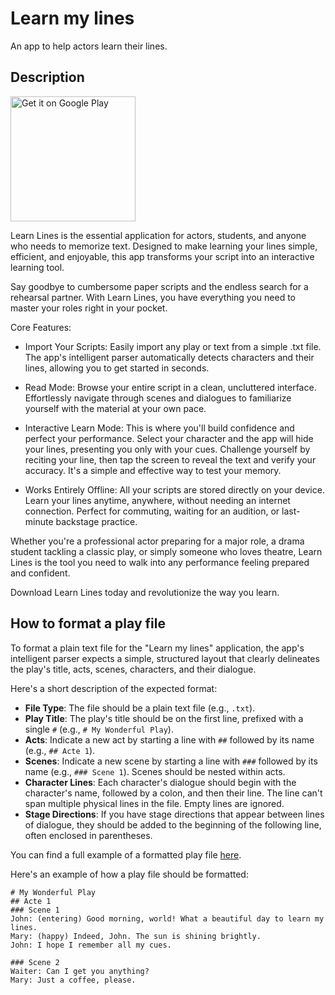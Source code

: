 # Learn my lines

An app to help actors learn their lines.

## Description
<a href='https://play.google.com/store/apps/details?id=com.datoh.learnlines&pcampaignid=pcampaignidMKT-Other-global-all-co-prtnr-py-PartBadge-Mar2515-1'><img alt='Get it on Google Play' src='https://play.google.com/intl/en_us/badges/static/images/badges/en_badge_web_generic.png' width=200/></a>

Learn Lines is the essential application for actors, students, and anyone who needs to memorize text. Designed to make learning your lines simple, efficient, and enjoyable, this app transforms your script into an interactive learning tool.

Say goodbye to cumbersome paper scripts and the endless search for a rehearsal partner. With Learn Lines, you have everything you need to master your roles right in your pocket.

Core Features:

- Import Your Scripts: Easily import any play or text from a simple .txt file. The app's intelligent parser automatically detects characters and their lines, allowing you to get started in seconds.

- Read Mode: Browse your entire script in a clean, uncluttered interface. Effortlessly navigate through scenes and dialogues to familiarize yourself with the material at your own pace.

- Interactive Learn Mode: This is where you'll build confidence and perfect your performance. Select your character and the app will hide your lines, presenting you only with your cues. Challenge yourself by reciting your line, then tap the screen to reveal the text and verify your accuracy. It's a simple and effective way to test your memory.
- Works Entirely Offline: All your scripts are stored directly on your device. Learn your lines anytime, anywhere, without needing an internet connection. Perfect for commuting, waiting for an audition, or last-minute backstage practice.

Whether you're a professional actor preparing for a major role, a drama student tackling a classic play, or simply someone who loves theatre, Learn Lines is the tool you need to walk into any performance feeling prepared and confident.

Download Learn Lines today and revolutionize the way you learn.

## How to format a play file

To format a plain text file for the "Learn my lines" application, the app's intelligent parser expects a simple, structured layout that clearly delineates the play's title, acts, scenes, characters, and their dialogue.

Here's a short description of the expected format:

*   **File Type**: The file should be a plain text file (e.g., `.txt`).
*   **Play Title**: The play's title should be on the first line, prefixed with a single `#` (e.g., `# My Wonderful Play`).
*   **Acts**: Indicate a new act by starting a line with `##` followed by its name (e.g., `## Acte 1`).
*   **Scenes**: Indicate a new scene by starting a line with `###` followed by its name (e.g., `### Scene 1`). Scenes should be nested within acts.
*   **Character Lines**: Each character's dialogue should begin with the character's name, followed by a colon, and then their line. The line can't span multiple physical lines in the file. Empty lines are ignored.
*   **Stage Directions**: If you have stage directions that appear between lines of dialogue, they should be added to the beginning of the following line, often enclosed in parentheses.

You can find a full example of a formatted play file [here](https://github.com/Datoh/LearnLines/blob/main/app/src/main/res/raw/le_jeu_de_l_amour_et_du_hasard.txt).

Here's an example of how a play file should be formatted:

```
# My Wonderful Play
## Acte 1
### Scene 1
John: (entering) Good morning, world! What a beautiful day to learn my lines.
Mary: (happy) Indeed, John. The sun is shining brightly.
John: I hope I remember all my cues.

### Scene 2
Waiter: Can I get you anything?
Mary: Just a coffee, please.
```
